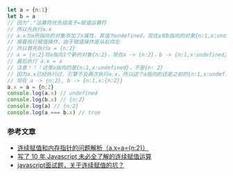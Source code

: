```javascript
let a = {n:1}
let b = a
// 因为"."运算符优先级高于=赋值运算符
// 所以先执行a.x
// a.x为a所指向的对象添加了x属性，其值为undefined，现在a和b指向的对象{n:1,x:undefined}
// 接着执行赋值操作，由于赋值操作是从右向左
// 所以首先执行a = {n:2}
// a = {n:2}将a指向1个新的对象{n:2}，现在a -> {n:2}，b -> {n:1,x:undefined}
// 最后执行 a.x = a
// 注意！！！这里a指向的是{n:1,x:undefined}，不是{n: 2}
// 因为a.x已经执行过，引擎不会再次执行a.x，所以这个a指向的还是之前的{n:1,x:undefined}
// 现在 a -> {n:2}, b -> {n:1,x:{n:2}}
a.x = a = {n:2}
console.log(a.x) // undefined
console.log(b.x) // {n:2}
console.log(a) // {n:2}
console.log(a === b.x) // true
```

### 参考文章

* [连续赋值和内存指针的问题解析（a.x=a={n:2}）](https://www.cnblogs.com/peakol/p/7074289.html)
* [写了 10 年 Javascript 未必全了解的连续赋值运算](https://justjavac.com/javascript/2012/04/05/javascript-continuous-assignment-operator.html)
* [javascript面试题，关于连续赋值的坑？](https://www.zhihu.com/question/41220520)


